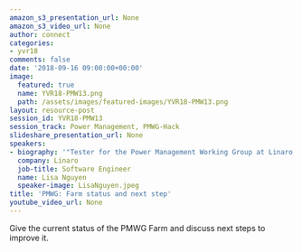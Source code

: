 ```yaml
---
amazon_s3_presentation_url: None
amazon_s3_video_url: None
author: connect
categories:
- yvr18
comments: false
date: '2018-09-16 09:00:00+00:00'
image:
  featured: true
  name: YVR18-PMW13.png
  path: /assets/images/featured-images/YVR18-PMW13.png
layout: resource-post
session_id: YVR18-PMW13
session_track: Power Management, PMWG-Hack
slideshare_presentation_url: None
speakers:
- biography: '"Tester for the Power Management Working Group at Linaro."'
  company: Linaro
  job-title: Software Engineer
  name: Lisa Nguyen
  speaker-image: LisaNguyen.jpeg
title: 'PMWG: Farm status and next step'
youtube_video_url: None
---
```


Give the current status of the PMWG Farm and discuss next steps to improve it.